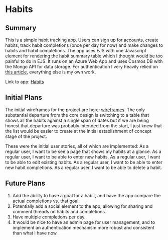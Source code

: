 # Habits

## Summary
This is a simple habit tracking app. Users can sign up for accounts, create habits, track habit completions (once per day for now) and make changes to habits and habit completions. The app uses EJS with one Javascript element for rendering the habit summary table which I thought would be too painful to do in EJS. It runs on an Azure Web App and uses Cosmos DB with the Mongo API for data storage. For authentication I very heavily relied on [this article](https://dev.to/m_josh/build-a-jwt-login-and-logout-system-using-expressjs-nodejs-hd2), everything else is my own work. 

Link to app: [Habits](https://habits.konthecat.com/habits)

## Initial Plans

The initial wireframes for the project are here: [wireframes](wireframes.pdf). The only substantial departure from the core design is switching to a table that shows all the habits against a single span of dates but if we are being honest that departure was probably intended from the start, I just knew that the list would be easier to create at the initial establishment of concept stage of the project.

These were the initial user stories, all of which are implemented: 
As a regular user, I want to be see a page that shows my habits at a glance.
As a regular user, I want to be able to enter new habits.
As a regular user, I want to be able to edit existing habits.
As a regular user, I want to be able to enter new habit completions.
As a regular user, I want to be able to delete a habit.

## Future Plans

1. Add the ability to have a goal for a habit, and have the app compare the actual completions vs. that goal.
2. Potentially add a social element to the app, allowing for sharing and comment threads on habits and completions.
3. Have multiple completions per day.
4. It would be nice to have an admin page for user management, and to implement an authentication mechanism more robust and consistent than what I have now.